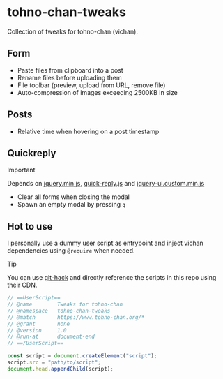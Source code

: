 # tohno-chan-tweaks

Collection of tweaks for tohno-chan (vichan).

## Form

- Paste files from clipboard into a post
- Rename files before uploading them
- File toolbar (preview, upload from URL, remove file)
- Auto-compression of images exceeding 2500KB in size

## Posts

- Relative time when hovering on a post timestamp

## Quickreply

> [!IMPORTANT]
> Depends on [jquery.min.js](https://github.com/vichan-devel/vichan/blob/master/js/jquery.min.js), [quick-reply.js](https://github.com/vichan-devel/vichan/blob/master/js/quick-reply.js) and [jquery-ui.custom.min.js](https://github.com/vichan-devel/vichan/blob/master/js/jquery-ui.custom.min.js) 

- Clear all forms when closing the modal
- Spawn an empty modal by pressing `q`

## Hot to use

I personally use a dummy user script as entrypoint and inject vichan dependencies using `@require` when needed.

> [!TIP]
> You can use [git-hack](https://raw.githack.com/) and directly reference the scripts in this repo using their CDN.

```js
// ==UserScript==
// @name        Tweaks for tohno-chan
// @namespace   tohno-chan-tweaks
// @match       https://www.tohno-chan.org/*
// @grant       none
// @version     1.0
// @run-at      document-end
// ==/UserScript==

const script = document.createElement("script");
script.src = "path/to/script";
document.head.appendChild(script);
```
